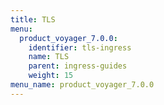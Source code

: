 ```yaml
---
title: TLS
menu:
  product_voyager_7.0.0:
    identifier: tls-ingress
    name: TLS
    parent: ingress-guides
    weight: 15
menu_name: product_voyager_7.0.0
---
```


